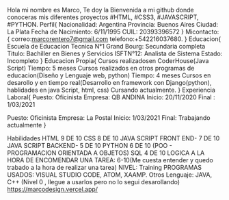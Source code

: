 Hola mi nombre es Marco, 
Te doy la Bienvenida a mi github donde conoceras mis diferentes proyectos
#HTML, #CSS3, #JAVASCRIPT, #PYTHON.
Perfil{
Nacionalidad: Argentina
Provincia: Buenos Aires
Ciudad: La Plata
Fecha de Nacimiento: 6/11/1995
CUIL: 20393396572
}
Micontacto: {
correo:marcorentero7@gmail.com
telefono:+542216037680.
}
Educacion{
Escuela de Educacion Tecnica N°1 Grand Bourg: Secundaria completa
Titulo: Bachiller en Bienes y Servicios
ISFTN°12: Analista de Sistema
Estado: Incompleto
}
Educacion Propia{
Cursos realizadosen CoderHouse(Java Script)
Tiempo: 5 meses
Cursos realizados en otros programas de educacion(Diseño y Lenguaje web, python)
Tiempo: 4 meses
Cursos en desarollo y en tiempo real(Desarrollo en framework con Django(python), hablidades en java Script, html, css)
Cursando actualmente.
}
Experiencia Laboral{
Puesto: Oficinista
Empresa: QB ANDINA
Inicio: 20/11/2020
Final : 1/03/2021

Puesto: Oficinista
Empresa: La Postal
Inicio: 1/03/2021
Final: Trabajando actualmente
}

Habilidades
HTML 9 DE 10
CSS 8 DE 10
JAVA SCRIPT FRONT END-  7 DE 10
JAVA SCRIPT BACKEND- 5 DE 10
PYTHON 6 DE 10 (POO - PROGRAMACION ORIENTADA A OBJETOS)
SQL 4 DE 10
LOGICA A LA HORA DE ENCOMENDAR UNA TAREA: 6-10(Me cuesta entender y quedo trabado a la hora de realizar una tarea)
NIVEL: Training
PROGRAMAS USADOS: VISUAL STUDIO CODE, ATOM, XAAMP.
Otros Lenguaje: JAVA, C++ (Nivel 0 , llegue a usarlos pero no lo segui desarollando)
https://marcodesign.vercel.app/
